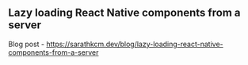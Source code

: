 ## Lazy loading React Native components from a server

Blog post - https://sarathkcm.dev/blog/lazy-loading-react-native-components-from-a-server
